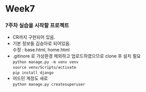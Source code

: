 # Week7
### 7주차 실습을 시작할 프로젝트

- CR까지 구현되어 있음.
- 기본 정보들 김승아로 되어있음.  
수정 : base.html, home.html
- .gitinore 로 가상환경 제외하고 업로드하였으므로 clone 후 설치 필요  
`python manage.py -m venv venv`  
`source venv/Scripts/activate`  
`pip install django`
- 어드민 계정도 새로  
`python manage.py createsuperuser`